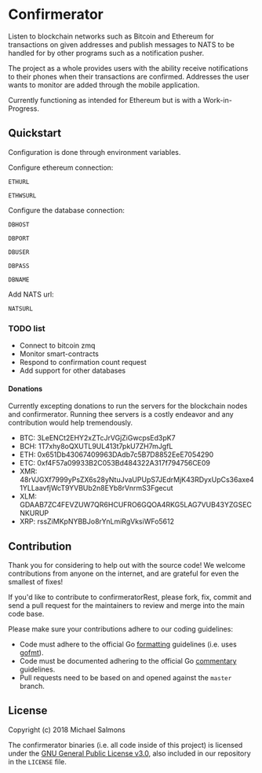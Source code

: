 # Confirmerator

Listen to blockchain networks such as Bitcoin and Ethereum for transactions on given addresses 
and publish messages to NATS to be handled for by other programs such as a notification pusher.

The project as a whole provides users with the ability receive notifications to their phones 
when their transactions are confirmed. Addresses the user wants to monitor are added through
the mobile application.

Currently functioning as intended for Ethereum but is with a Work-in-Progress.  


## Quickstart

Configuration is done through environment variables.

Configure ethereum connection:

`ETHURL`

`ETHWSURL`

Configure the database connection:

`DBHOST`

`DBPORT`

`DBUSER`

`DBPASS`

`DBNAME`

Add NATS url:

`NATSURL`


### TODO list

* Connect to bitcoin zmq
* Monitor smart-contracts
* Respond to confirmation count request
* Add support for other databases


#### Donations
Currently excepting donations to run the servers for the blockchain nodes and confirmerator.
Running thee servers is a costly endeavor and any contribution would help tremendously.

* BTC: 3LeENCt2EHY2xZTcJrVGjZiGwcpsEd3pK7
* BCH: 1T7xhy8oQXUTL9UL413t7pkU7ZH7mJgfL
* ETH: 0x651Db43067409963DAdb7c5B7D8852EeE7054290
* ETC: 0xf4F57a09933B2C053Bd484322A317f794756CE09
* XMR: 48rVJGXf7999yPsZX6s28yNtuJvaUPUpS7JEdrMjK43RDyxUpCs36axe41YLLaavfjWcT9YVBUb2n8EYb8rVnrmS3Fgecut
* XLM: GDAAB7ZC4FEVZUW7QR6HCUFRO6GQOA4RKG5LAG7VUB43YZGSECNKURUP
* XRP: rssZiMKpNYBBJo8rYnLmiRgVksiWFo5612


## Contribution

Thank you for considering to help out with the source code! We welcome contributions from
anyone on the internet, and are grateful for even the smallest of fixes!

If you'd like to contribute to confirmeratorRest, please fork, fix, commit and send a pull request
for the maintainers to review and merge into the main code base.

Please make sure your contributions adhere to our coding guidelines:

 * Code must adhere to the official Go [formatting](https://golang.org/doc/effective_go.html#formatting) guidelines (i.e. uses [gofmt](https://golang.org/cmd/gofmt/)).
 * Code must be documented adhering to the official Go [commentary](https://golang.org/doc/effective_go.html#commentary) guidelines.
 * Pull requests need to be based on and opened against the `master` branch.
 
 
 ## License
 
 Copyright (c) 2018 Michael Salmons
 
 The confirmerator binaries (i.e. all code inside of this project) is licensed under the
 [GNU General Public License v3.0](https://www.gnu.org/licenses/gpl-3.0.en.html), also included
 in our repository in the `LICENSE` file.
